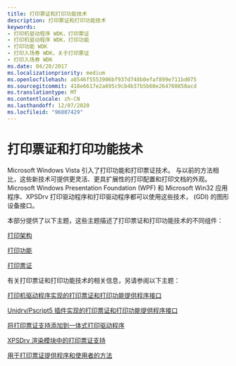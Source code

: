 ```yaml
---
title: 打印票证和打印功能技术
description: 打印票证和打印功能技术
keywords:
- 打印机驱动程序 WDK，打印票证
- 打印机驱动程序 WDK，打印功能
- 打印功能 WDK
- 打印入场券 WDK，关于打印票证
- 打印入场券 WDK
ms.date: 04/20/2017
ms.localizationpriority: medium
ms.openlocfilehash: a8546f5553906bf937d748b0efaf899e711bd075
ms.sourcegitcommit: 418e6617e2a695c9cb4b37b5b60e264760858acd
ms.translationtype: MT
ms.contentlocale: zh-CN
ms.lasthandoff: 12/07/2020
ms.locfileid: "96807429"
---
```

# <a name="print-ticket-and-print-capabilities-technologies"></a>打印票证和打印功能技术


Microsoft Windows Vista 引入了打印功能和打印票证技术。 与以前的方法相比，这些新技术可提供更灵活、更具扩展性的打印配置和打印文档的外观。 Microsoft Windows Presentation Foundation (WPF) 和 Microsoft Win32 应用程序、XPSDrv 打印驱动程序和打印驱动程序都可以使用这些技术， (GDI) 的图形设备接口。

本部分提供了以下主题，这些主题描述了打印票证和打印功能技术的不同组件：

[打印架构](print-schema.md)

[打印功能](print-capabilities.md)

[打印票证](print-ticket.md)

有关打印票证和打印功能技术的相关信息，另请参阅以下主题：

[打印机驱动程序实现的打印票证和打印功能提供程序接口](print-ticket-and-print-capabilities-provider-interface-implemented-by-.md)

[Unidrv/Pscript5 插件实现的打印票证和打印功能提供程序接口](print-ticket-and-print-capabilities-provider-interface-implemented-by-.md)

[将打印票证支持添加到一体式打印驱动程序](adding-print-ticket-support-to-monolithic-print-drivers.md)

[XPSDrv 渲染模块中的打印票证支持](print-ticket-support-in-the-xpsdrv-render-module.md)

[用于打印票证提供程序和使用者的方法](/windows-hardware/drivers/ddi/_print/index)

 

